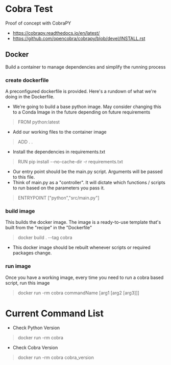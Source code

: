 # Cobra Test

Proof of concept with CobraPY
- https://cobrapy.readthedocs.io/en/latest/
- https://github.com/opencobra/cobrapy/blob/devel/INSTALL.rst

## Docker
Build a container to manage dependencies and simplify the running process

### create dockerfile
A preconfigured dockerfile is provided. Here's a rundown of what we're doing in the Dockerfile.

- We're going to build a base python image. May consider changing this to a Conda Image in the future depending on future requirements
> FROM python:latest

- Add our working files to the container image
> ADD . .

- Install the dependencies in requirements.txt
> RUN pip install --no-cache-dir -r requirements.txt

- Our entry point should be the main.py script. Arguments will be passed to this file.
- Think of main.py as a "controller". It will dictate which functions / scripts to run based on the parameters you pass it.
> ENTRYPOINT ["python","src/main.py"]

### build image
This builds the docker image. The image is a ready-to-use template that's built from the "recipe" in the "Dockerfile"
> docker build . --tag cobra
- This docker image should be rebuilt whenever scripts or required packages change.

### run image
Once you have a working image, every time you need to run a cobra based script, run this image
> docker run -rm cobra commandName [arg1 [arg2 [arg3]]]

# Current Command List
- Check Python Version
> docker run -rm cobra

- Check Cobra Version
> docker run -rm cobra cobra_version